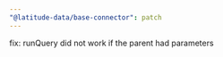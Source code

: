 ```yaml
---
"@latitude-data/base-connector": patch
---
```


fix: runQuery did not work if the parent had parameters
